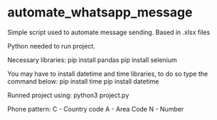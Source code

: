 # automate_whatsapp_message
Simple script used to automate message sending. Based in .xlsx files

Python needed to run project.

Necessary libraries:
  pip install pandas
  pip install selenium

You may have to install datetime and time libraries, to do so type the command below:
  pip install time
  pip install datetime

Runned project using:
  python3 project.py

Phone pattern: <ACN>
C - Country code
A - Area Code
N - Number
